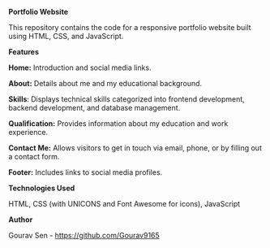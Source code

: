 **Portfolio Website**

This repository contains the code for a responsive portfolio website built using HTML, CSS, and JavaScript.


**Features**

**Home:** Introduction and social media links.

**About:** Details about me and my educational background.

**Skills**: Displays technical skills categorized into frontend development, backend development, and database management.

**Qualification:** Provides information about my education and work experience.

**Contact Me:** Allows visitors to get in touch via email, phone, or by filling out a contact form.

**Footer:** Includes links to social media profiles.


**Technologies Used**

HTML,
CSS (with UNICONS and Font Awesome for icons),
JavaScript


**Author**

Gourav Sen - https://github.com/Gourav9165
